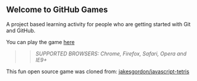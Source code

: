 ## Welcome to GitHub Games

A project based learning activity for people who are getting started with Git and GitHub.


You can play the game [here](https://githubschool.github.io/github-games/)


>> _*SUPPORTED BROWSERS*: Chrome, Firefox, Safari, Opera and IE9+_

This fun open source game was cloned from: [jakesgordon/javascript-tetris](https://github.com/jakesgordon/javascript-tetris)
